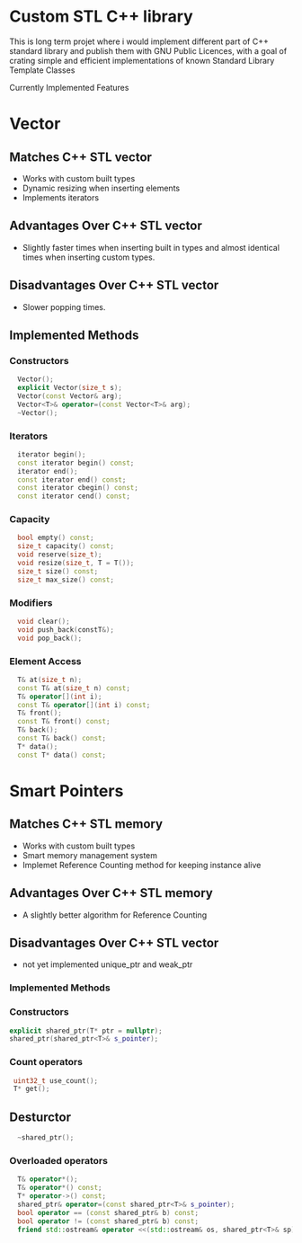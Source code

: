 Custom STL C++ library
===================================
<p>This is long term projet where i would implement different part of C++ standard library and publish them with GNU Public Licences, with a goal of
crating simple and efficient implementations of known Standard Library Template Classes</p>

Currently Implemented Features

# Vector

## Matches C++ STL vector
* Works with custom built types
* Dynamic resizing when inserting elements
* Implements iterators

## Advantages Over C++ STL vector
* Slightly faster times when inserting built in types and almost identical times when inserting custom types.

## Disadvantages Over C++ STL vector
* Slower popping times.

## Implemented Methods
### Constructors
```cpp
  Vector();
  explicit Vector(size_t s);
  Vector(const Vector& arg);
  Vector<T>& operator=(const Vector<T>& arg);
  ~Vector();
```
### Iterators
```cpp
  iterator begin();
  const iterator begin() const;
  iterator end();
  const iterator end() const;
  const iterator cbegin() const;
  const iterator cend() const;
```
### Capacity
```cpp
  bool empty() const;
  size_t capacity() const;
  void reserve(size_t);
  void resize(size_t, T = T());
  size_t size() const;
  size_t max_size() const;
```
### Modifiers
```cpp
  void clear();
  void push_back(constT&);
  void pop_back();
```
### Element Access
```cpp
  T& at(size_t n);
  const T& at(size_t n) const;
  T& operator[](int i);
  const T& operator[](int i) const;
  T& front();
  const T& front() const;
  T& back();
  const T& back() const;
  T* data();
  const T* data() const;
```
# Smart Pointers

## Matches C++ STL memory

* Works with custom built types
* Smart memory management system
* Implemet Reference Counting method for keeping instance alive

## Advantages Over C++ STL memory
* A slightly better algorithm for Reference Counting

## Disadvantages Over C++ STL vector
* not yet implemented unique_ptr and weak_ptr
### Implemented Methods
### Constructors
  ```cpp
  explicit shared_ptr(T* ptr = nullptr);
  shared_ptr(shared_ptr<T>& s_pointer);
  ```
### Count operators
 ```cpp
  uint32_t use_count();
  T* get();
 ```
## Desturctor
```cpp
  ~shared_ptr();
```
### Overloaded operators
```cpp
  T& operator*(); 
  T& operator*() const;
  T* operator->() const;
  shared_ptr& operator=(const shared_ptr<T>& s_pointer);
  bool operator == (const shared_ptr& b) const;
  bool operator != (const shared_ptr& b) const;
  friend std::ostream& operator <<(std::ostream& os, shared_ptr<T>& sp);
```
